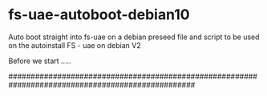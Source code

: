 # fs-uae-autoboot-debian10
Auto boot straight into fs-uae on a debian preseed file and script to be used on the autoinstall
FS - uae on debian V2

Before we start .....

##################################################################################################
